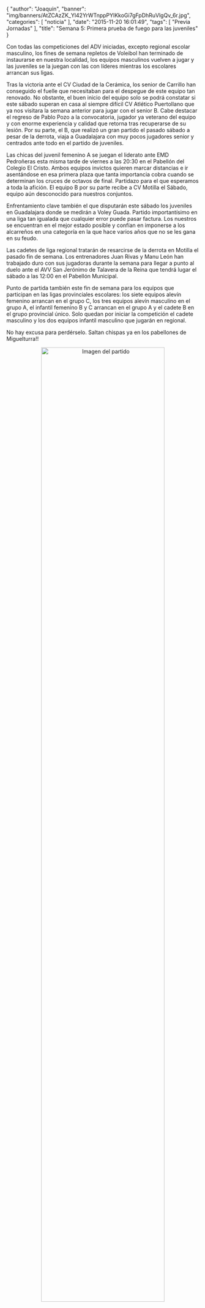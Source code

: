 {
  "author": "Joaquín", 
  "banner": "img/banners/AtZCAzZK_Yl42YrWTnppPYlKkoGi7gFpDhRuVlgQv_6r.jpg", 
  "categories": [
    "noticia"
  ], 
  "date": "2015-11-20 16:01:49", 
  "tags": [
    "Previa Jornadas"
  ], 
  "title": "Semana 5: Primera prueba de fuego para las juveniles"
}

Con todas las competiciones del ADV iniciadas, excepto regional escolar masculino, los fines de semana repletos de Voleibol han terminado de instaurarse en nuestra localidad, los equipos masculinos vuelven a jugar y las juveniles se la juegan con las con líderes mientras los escolares arrancan sus ligas.

Tras la victoria ante el CV Ciudad de la Cerámica, los senior de Carrillo han conseguido el fuelle que necesitaban para el despegue de este equipo tan renovado. No obstante, el buen inicio del equipo solo se podrá constatar si este sábado superan en casa al siempre difícil CV Atlético Puertollano que ya nos visitara la semana anterior para jugar con el senior B. Cabe destacar el regreso de Pablo Pozo a la convocatoria, jugador ya veterano del equipo y con enorme experiencia y calidad que retorna tras recuperarse de su lesión. Por su parte, el B, que realizó un gran partido el pasado sábado a pesar de la derrota, viaja a Guadalajara con muy pocos jugadores senior y centrados ante todo en el partido de juveniles.

Las chicas del juvenil femenino A se juegan el liderato ante EMD Pedroñeras esta misma tarde de viernes a las 20:30 en el Pabellón del Colegio El Cristo. Ambos equipos invictos quieren marcar distancias e ir asentándose en esa primera plaza que tanta importancia cobra cuando se determinan los cruces de octavos de final. Partidazo para el que esperamos a toda la afición. El equipo B por su parte recibe a CV Motilla el Sábado, equipo aún desconocido para nuestros conjuntos.

Enfrentamiento clave también el que disputarán este sábado los juveniles en Guadalajara donde se medirán a Voley Guada. Partido importantísimo en una liga tan igualada que cualquier error puede pasar factura. Los nuestros se encuentran en el mejor estado posible y confían en imponerse a los alcarreños en una categoría en la que hace varios años que no se les gana en su feudo.

Las cadetes de liga regional tratarán de resarcirse de la derrota en Motilla el pasado fin de semana. Los entrenadores Juan Rivas y Manu León han trabajado duro con sus jugadoras durante la semana para llegar a punto al duelo ante el AVV San Jerónimo de Talavera de la Reina que tendrá lugar el sábado a las 12:00 en el Pabellón Municipal.

Punto de partida también este fin de semana para los equipos que participan en las ligas provinciales escolares: los siete equipos alevín femenino arrancan en el grupo C, los tres equipos alevín masculino en el grupo A, el infantil femenino B y C arrancan en el grupo A y el cadete B en el grupo provincial único. Solo quedan por iniciar la competición el cadete masculino y los dos equipos infantil masculino que jugarán en regional.

No hay excusa para perdérselo. Saltan chispas ya en los pabellones de Miguelturra!!

<center>
<a target="_new" href="http://www.advmiguelturra.org/img/banners/AtZCAzZK_Yl42YrWTnppPYlKkoGi7gFpDhRuVlgQv_6r.jpg"> 
<img alt="Imagen del partido" width="80%" align="center" src="http://www.advmiguelturra.org/img/banners/AtZCAzZK_Yl42YrWTnppPYlKkoGi7gFpDhRuVlgQv_6r.jpg"/> </a> </center>



